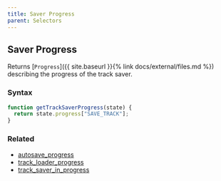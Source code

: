 ```yaml
---
title: Saver Progress
parent: Selectors
---
```


## Saver Progress

Returns [`Progress`]({{ site.baseurl }}{% link docs/external/files.md %}) describing the progress of the track saver.

### Syntax

```js
function getTrackSaverProgress(state) {
  return state.progress["SAVE_TRACK"];
}
```

### Related

- [autosave_progress](./autosave_progress.md)
- [track_loader_progress](./track_loader_progress.md)
- [track_saver_in_progress](./track_saver_in_progress.md)
